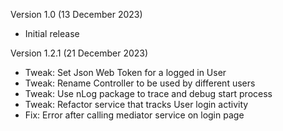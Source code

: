 Version 1.0 (13 December 2023)

- Initial release

Version 1.2.1 (21 December 2023)

- Tweak: Set Json Web Token for a logged in User
- Tweak: Rename Controller to be used by different users
- Tweak: Use nLog package to trace and debug start process
- Tweak: Refactor service that tracks User login activity
- Fix: Error after calling mediator service on login page
